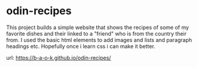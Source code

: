 # odin-recipes
This project builds a simple website that shows the recipes of some of my favorite dishes and their linked to a "friend" who is from the country their from. I used the basic html elements to add images and lists and paragraph headings etc. Hopefully once i learn css i can make it better. 

url: https://b-a-o-k.github.io/odin-recipes/